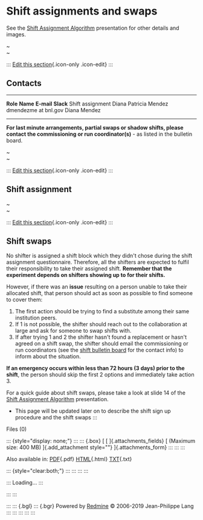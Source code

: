

# Shift assignments and swaps

See the [Shift Assignment
Algorithm](https://sbn-docdb.fnal.gov/cgi-bin/private/ShowDocument?docid=17443)
presentation for other details and images.

~\
~

::: 
[Edit this
section](Shift_Assignments/edit?section=2){.icon-only
.icon-edit}
:::



## **Contacts**

  ------------------ ----------------------- ---------------------- --------------
  **Role**           **Name**                **E-mail**             **Slack**
  Shift assignment   Diana Patricia Mendez   dmendezme at bnl.gov   Diana Mendez
  ------------------ ----------------------- ---------------------- --------------

**For last minute arrangements, partial swaps or shadow shifts, please
contact the commissioning or run coordinator(s)** - as listed in the
bulletin board.

~\
~

::: 
[Edit this
section](Shift_Assignments/edit?section=3){.icon-only
.icon-edit}
:::



## **Shift assignment**

~\
~

::: 
[Edit this
section](Shift_Assignments/edit?section=4){.icon-only
.icon-edit}
:::



## **Shift swaps**

No shifter is assigned a shift block which they didn\'t chose during the
shift assignment questionnaire. Therefore, all the shifters are expected
to fulfil their responsibility to take their assigned shift. **Remember
that the experiment depends on shifters showing up to for their
shifts.**

However, if there was an **issue** resulting on a person unable to take
their allocated shift, that person should act as soon as possible to
find someone to cover them:

1.  The first action should be trying to find a substitute among their
    same institution peers.
2.  If 1 is not possible, the shifter should reach out to the
    collaboration at large and ask for someone to swap shifts with.
3.  If after trying 1 and 2 the shifter hasn\'t found a replacement or
    hasn\'t agreed on a shift swap, the shifter should email the
    commissioning or run coordinators (see the [shift bulletin
    board](Shift_Bulletin_Board)
    for the contact info) to inform about the situation.

**If an emergency occurs within less than 72 hours (3 days) prior to the
shift**, the person should skip the first 2 options and immediately take
action 3.

For a quick guide about shift swaps, please take a look at slide 14 of
the [Shift Assignment
Algorithm](https://sbn-docdb.fnal.gov/cgi-bin/private/ShowDocument?docid=17443)
presentation.

-   This page will be updated later on to describe the shift sign up
    procedure and the shift swaps
:::

Files (0)

::: {style="display: none;"}
::: 
::: {.box}
[ [ ]{.attachments_fields} [ (Maximum size: 400 MB) ]{.add_attachment
style=""} ]{.attachments_form}
:::
:::
:::

Also available in:
[PDF](Shift_Assignments.pdf){.pdf}
[HTML](Shift_Assignments.html){.html}
[TXT](Shift_Assignments.txt){.txt}

::: {style="clear:both;"}
:::
:::
:::
:::

::: 
Loading\...
:::

::: 
:::

::: 
::: {.bgl}
::: {.bgr}
Powered by [Redmine](https://www.redmine.org/) © 2006-2019 Jean-Philippe
Lang
:::
:::
:::
:::
:::
